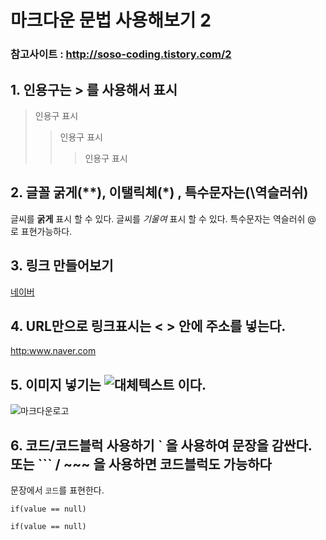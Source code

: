 # 마크다운 문법 사용해보기 2

### 참고사이트 : <http://soso-coding.tistory.com/2>

## 1. 인용구는 > 를 사용해서 표시 

> 인용구 표시
>> 인용구 표시
>>> 인용구 표시

## 2. 글꼴 굵게(**), 이탤릭체(*) , 특수문자는(\역슬러쉬)

글씨를 **굵게** 표시 할 수 있다.
글씨를 *기울여* 표시 할 수 있다. 
특수문자는 역슬러쉬 \@ 로 표현가능하다.

## 3. 링크 만들어보기 


[네이버](http:wwww.naver.com "네이버임")

## 4. URL만으로 링크표시는 < > 안에 주소를 넣는다.

<http:www.naver.com>

## 5. 이미지 넣기는 ![대체텍스트](이미지경로 "이미지제목") 이다. 

![마크다운로고](https://raw.github.com/dcurtis/markdown-mark/master/png/208X128.png)

## 6. 코드/코드블럭 사용하기 ` 을 사용하여 문장을 감싼다. 또는 ``` / ~~~ 을 사용하면 코드블럭도 가능하다

문장에서 `코드`를 표현한다.

```
if(value == null) 
```

~~~
if(value == null) 
~~~


